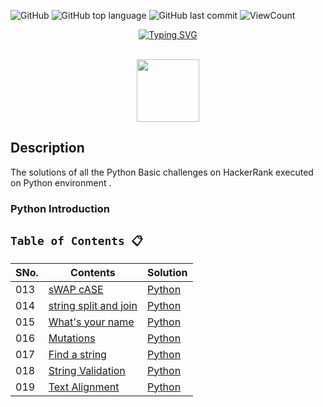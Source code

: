 
![GitHub](https://img.shields.io/github/license/gowthamdongari/Python-Hacker-Rank)
![GitHub top language](https://img.shields.io/github/languages/top/gowthamdongari/Python-Hacker-Rank)
![GitHub last commit](https://img.shields.io/github/last-commit/gowthamdongari/Python-Hacker-Rank)
![ViewCount](https://views.whatilearened.today/views/github/gowthamdongari/Python-Hacker-Rank.svg?cache=remove)

<p align="center"><a href="https://git.io/typing-svg"><img src="https://Python-Hacker-Rank-typing-svg.herokuapp.com?font=Fira+Code&weight=600&size=25&pause=1000&color=D0D3D4&background=000000&center=true&vCenter=true&width=435&lines=Python+Hacker+Rank+Solutions" alt="Typing SVG" /></a>
</p>

<p align="center">  
	<br>
	<a href="https://https://www.hackerrank.com/gowthamdongari">
        <img height=100 src="https://user-images.githubusercontent.com/1194257/65596422-1cef2080-df97-11e9-9abb-a225204d1805.png"> 
    </a>
    <br>
</p>

## Description
The solutions of all the Python Basic challenges on HackerRank executed on Python environment .

### Python Introduction

## `Table of Contents 📋`
| **SNo.**  | **Contents**                              | **Solution** |
|-----------|-------------------------------------------|--------------------|
| 013       | [sWAP cASE](https://www.hackerrank.com/challenges/swap-case/problem) | [Python](https://github.com/gowthamdongari/Python-Hacker-Rank/blob/79399b7f5fb834395090c292a844fbf6bfef33a1/3.%20Strings%20Operations%20(13%20to%2025)/13.%20sWAP%20cASE.py)  |
| 014       | [string split and join](https://www.hackerrank.com/challenges/python-string-split-and-join/problem)  | [Python](https://github.com/gowthamdongari/Python-Hacker-Rank/blob/559a5fa0918e48a39fddf59d9dfe1ae1762fbb9b/3.%20Strings%20Operations%20(13%20to%2025)/014.%20String%20Split%20and%20Join.py)  |
| 015       | [What's your name](https://www.hackerrank.com/challenges/whats-your-name/problem)  | [Python](https://github.com/gowthamdongari/Python-Hacker-Rank/blob/559a5fa0918e48a39fddf59d9dfe1ae1762fbb9b/3.%20Strings%20Operations%20(13%20to%2025)/015.%20What's%20your%20name%20(printing%20first%20last).py)  |
| 016       | [Mutations](https://www.hackerrank.com/challenges/python-mutations/problem)  | [Python](https://github.com/gowthamdongari/Python-Hacker-Rank/blob/559a5fa0918e48a39fddf59d9dfe1ae1762fbb9b/3.%20Strings%20Operations%20(13%20to%2025)/016.%20Mutations.py)  |
| 017       | [Find a string](https://www.hackerrank.com/challenges/find-a-string/problem)  | [Python](https://github.com/gowthamdongari/Python-Hacker-Rank/blob/559a5fa0918e48a39fddf59d9dfe1ae1762fbb9b/3.%20Strings%20Operations%20(13%20to%2025)/017.%20Find%20a%20string%20(substring).py)  |
| 018       | [String Validation](https://www.hackerrank.com/challenges/string-validators/problem)  | [Python](https://github.com/gowthamdongari/Python-Hacker-Rank/blob/84809e1b1e5117788993289164d88977d545954e/3.%20Strings%20Operations%20(13%20to%2025)/018.%20String%20Validators.py)  |
| 019       | [Text Alignment](https://www.hackerrank.com/challenges/text-alignment/problem)  | [Python]()  |